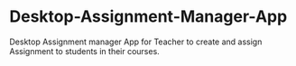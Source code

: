# Desktop-Assignment-Manager-App
Desktop Assignment manager App for Teacher to create and assign Assignment to students in their courses.
